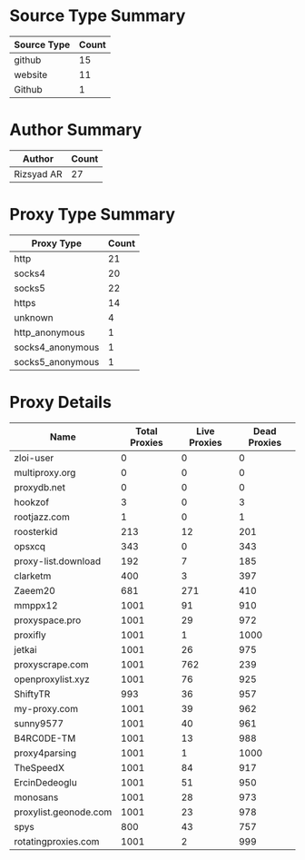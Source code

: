# Source Type Summary

| Source Type | Count |
|-------------|-------|
| github | 15 |
| website | 11 |
| Github | 1 |


# Author Summary

| Author | Count |
|--------|-------|
| Rizsyad AR | 27 |


# Proxy Type Summary

| Proxy Type | Count |
|------------|-------|
| http | 21 |
| socks4 | 20 |
| socks5 | 22 |
| https | 14 |
| unknown | 4 |
| http_anonymous | 1 |
| socks4_anonymous | 1 |
| socks5_anonymous | 1 |


# Proxy Details

| Name | Total Proxies | Live Proxies | Dead Proxies |
|------|---------------|--------------|---------------|
| zloi-user | 0 | 0 | 0 |
| multiproxy.org | 0 | 0 | 0 |
| proxydb.net | 0 | 0 | 0 |
| hookzof | 3 | 0 | 3 |
| rootjazz.com | 1 | 0 | 1 |
| roosterkid | 213 | 12 | 201 |
| opsxcq | 343 | 0 | 343 |
| proxy-list.download | 192 | 7 | 185 |
| clarketm | 400 | 3 | 397 |
| Zaeem20 | 681 | 271 | 410 |
| mmppx12 | 1001 | 91 | 910 |
| proxyspace.pro | 1001 | 29 | 972 |
| proxifly | 1001 | 1 | 1000 |
| jetkai | 1001 | 26 | 975 |
| proxyscrape.com | 1001 | 762 | 239 |
| openproxylist.xyz | 1001 | 76 | 925 |
| ShiftyTR | 993 | 36 | 957 |
| my-proxy.com | 1001 | 39 | 962 |
| sunny9577 | 1001 | 40 | 961 |
| B4RC0DE-TM | 1001 | 13 | 988 |
| proxy4parsing | 1001 | 1 | 1000 |
| TheSpeedX | 1001 | 84 | 917 |
| ErcinDedeoglu | 1001 | 51 | 950 |
| monosans | 1001 | 28 | 973 |
| proxylist.geonode.com | 1001 | 23 | 978 |
| spys | 800 | 43 | 757 |
| rotatingproxies.com | 1001 | 2 | 999 |
